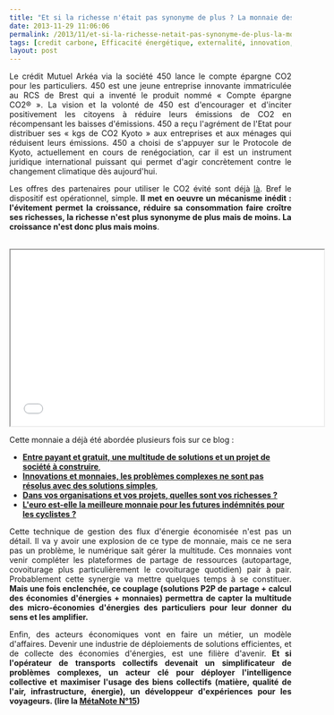```yaml
---
title: "Et si la richesse n'était pas synonyme de plus ? La monnaie des économies de CO2"
date: 2013-11-29 11:06:06
permalink: /2013/11/et-si-la-richesse-netait-pas-synonyme-de-plus-la-monnaie-des-economies-de-co2.html
tags: [credit carbone, Efficacité énergétique, externalité, innovation, intelligence collective]
layout: post
---
```


<p style="text-align: justify;">Le crédit Mutuel Arkéa via la société 450 lance le compte épargne CO2 pour les particuliers. 450 est une jeune entreprise innovante immatriculée au RCS de Brest qui a inventé le produit nommé « Compte épargne CO2® ». La vision et la volonté de 450 est d'encourager et d'inciter positivement les citoyens à réduire leurs émissions de CO2 en récompensant les baisses d'émissions. 450 a reçu l'agrément de l'Etat pour distribuer ses « kgs de CO2 Kyoto » aux entreprises et aux ménages qui réduisent leurs émissions. 450 a choisi de s'appuyer sur le Protocole de Kyoto, actuellement en cours de renégociation, car il est un instrument juridique international puissant qui permet d'agir concrètement contre le changement climatique dès aujourd'hui.</p> <p style="text-align: justify;">Les offres des partenaires pour utiliser le CO2 évité sont déjà <a href="http://compteepargneco2.com/informationPartners" target="_blank">là</a>. Bref le dispositif est opérationnel, simple. <strong>Il met en oeuvre un mécanisme inédit : l'évitement permet la croissance, réduire sa consommation faire croître ses richesses, la richesse n'est plus synonyme de plus mais de moins. La croissance n'est donc plus mais moins</strong>. </p> <p style="text-align: justify;"></p>  <!--more-->  <p style="text-align: justify;"><br /><iframe allowfullscreen=" frameborder="0" height="315" src="//www.youtube.com/embed/73-MCrTSwIk?list=PLvYrJ_MvVasZtY-F821dkawSkItMQSEcJ" width="560"></iframe></p> <p style="text-align: justify;">Cette monnaie a déjà été abordée plusieurs fois sur ce blog : </p> <ul> <li><strong><a href="https://gabrielplassat.github.io/transportsdufutur/2012/10/entre-des-transports-gratuits-ou-payants-de-multiples-solutions-et-un-projet-de-societe-a-construire.html" target="_self">Entre payant et gratuit, une multitude de solutions et un projet de société à construire</a></strong>,</li> <li><a href="https://gabrielplassat.github.io/transportsdufutur/2012/03/innovations-monnaies-les-problemes-complexes-ne-seront-jamais-resolues-par-des-solutions-simples.html" target="_blank"><strong>Innovations et monnaies, les problèmes complexes ne sont pas résolus avec des solutions simples</strong></a>,</li> <li><a href="https://gabrielplassat.github.io/transportsdufutur/2013/05/quelles-sont-vos-vraies-richesses-.html" target="_blank"><strong>Dans vos organisations et vos projets, quelles sont vos richesses ?</strong></a></li> <li><a href="https://gabrielplassat.github.io/transportsdufutur/2012/11/l-est-ce-la-meilleure-monnaie-pour-les-futures-potentielles-indemnites-velo.html" target="_blank"><strong>L'euro est-elle la meilleure monnaie pour les futures indémnités pour les cyclistes ?</strong></a></li> </ul> <p style="text-align: justify;">Cette technique de gestion des flux d'énergie économisée n'est pas un détail. Il va y avoir une explosion de ce type de monnaie, mais ce ne sera pas un problème, le numérique sait gérer la multitude. Ces monnaies vont venir compléter les plateformes de partage de ressources (autopartage, covoiturage plus particulièrement le covoiturage quotidien) pair à pair. Probablement cette synergie va mettre quelques temps à se constituer. <strong>Mais une fois enclenchée, ce couplage (solutions P2P de partage + calcul des économies d'énergies + monnaies) permettra de capter la multitude des micro-économies d'énergies des particuliers pour leur donner du sens et les amplifier.</strong></p> <p style="text-align: justify;">Enfin, des acteurs économiques vont en faire un métier, un modèle d'affaires. Devenir une industrie de déploiements de solutions efficientes, et de collecte des économies d'énergies, est une filière d'avenir. <strong>Et si l'opérateur de transports collectifs devenait un simplificateur de problèmes complexes, un acteur clé pour déployer l'intelligence collective et maximiser l'usage des biens collectifs (matière, qualité de l'air, infrastructure, énergie), un développeur d'expériences pour les voyageurs. (lire la <a href="https://gabrielplassat.github.io/transportsdufutur/2013/05/metanote-n15-lavenir-des-operateurs-de-transports-publics.html" target="_blank">MétaNote N°15</a>)</strong></p> <p style="text-align: justify;"> </p> <p style="text-align: justify;"> </p>
